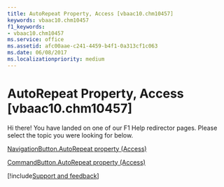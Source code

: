 ```yaml
---
title: AutoRepeat Property, Access [vbaac10.chm10457]
keywords: vbaac10.chm10457
f1_keywords:
- vbaac10.chm10457
ms.service: office
ms.assetid: afc00aae-c241-4459-b4f1-0a313cf1c063
ms.date: 06/08/2017
ms.localizationpriority: medium
---
```



# AutoRepeat Property, Access [vbaac10.chm10457]

Hi there! You have landed on one of our F1 Help redirector pages. Please select the topic you were looking for below.

[NavigationButton.AutoRepeat property (Access)](https://msdn.microsoft.com/library/2348359a-3d49-7ad1-2afe-21e2b73c4923%28Office.15%29.aspx)

[CommandButton.AutoRepeat property (Access)](https://msdn.microsoft.com/library/028a5bdd-1e37-0499-202f-c9e3fdb83838%28Office.15%29.aspx)

[!include[Support and feedback](~/includes/feedback-boilerplate.md)]
